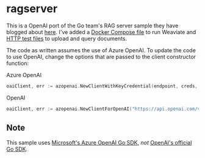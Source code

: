 # ragserver

This is a OpenAI port of the Go team's RAG server sample they have blogged about [here](https://go.dev/blog/llmpowered). I've added a [Docker Compose file](./compose.yaml) to run Weaviate and [HTTP test files](./tests/) to upload and query documents.  

The code as written assumes the use of Azure OpenAI. To update the code to use OpenAI, change the options that are passed to the client constructor function:

Azure OpenAI
```go
oaiClient, err := azopenai.NewClientWithKeyCredential(endpoint, creds, nil)
```

OpenAI
```go
oaiClient, err := azopenai.NewClientForOpenAI("https://api.openai.com/v1", creds, nil)
```

## Note
This sample uses [Microsoft's Azure OpenAI Go SDK](https://github.com/Azure/azure-sdk-for-go/tree/main/sdk/ai/azopenai), _not_ [OpenAI's official Go SDK](https://github.com/openai/openai-go).
